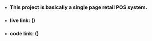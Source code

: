 * ### This project is basically a single page retail POS system.

* ### live link: ()
* ### code link: ()